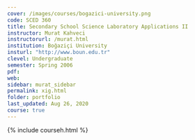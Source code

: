 ```yaml
---
cover: /images/courses/bogazici-university.png
code: SCED 360
title: Secondary School Science Laboratory Applications II
instructor: Murat Kahveci
instructorurl: /murat.html
institution: Boğaziçi University
insturl: "http://www.boun.edu.tr"
clevel: Undergraduate
semester: Spring 2006
pdf:
web:
sidebar: murat_sidebar
permalink: xig.html
folder: portfolio
last_updated: Aug 26, 2020
course: true
---
```

{% include courseh.html %}